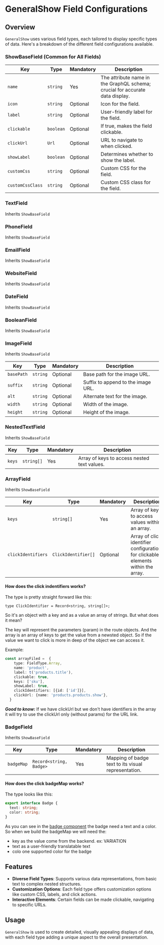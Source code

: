 
# GeneralShow Field Configurations

## Overview
`GeneralShow` uses various field types, each tailored to display specific types of data. Here's a breakdown of the different field configurations available.

### ShowBaseField (Common for All Fields)
| Key             | Type        | Mandatory | Description |
|-----------------|-------------|-----------|-------------|
| `name`          | `string`    | Yes       | The attribute name in the GraphQL schema; crucial for accurate data display. |
| `icon`          | `string`    | Optional  | Icon for the field. |
| `label`         | `string`    | Optional  | User-friendly label for the field. |
| `clickable`     | `boolean`   | Optional  | If true, makes the field clickable. |
| `clickUrl`      | `Url`       | Optional  | URL to navigate to when clicked. |
| `showLabel`     | `boolean`   | Optional  | Determines whether to show the label. |
| `customCss`     | `string`    | Optional  | Custom CSS for the field. |
| `customCssClass`| `string`    | Optional  | Custom CSS class for the field. |

### TextField
Inherits `ShowBaseField`

### PhoneField
Inherits `ShowBaseField`

### EmailField
Inherits `ShowBaseField`

### WebsiteField
Inherits `ShowBaseField`

### DateField
Inherits `ShowBaseField`

### BooleanField
Inherits `ShowBaseField`

### ImageField
Inherits `ShowBaseField`

| Key       | Type      | Mandatory | Description |
|-----------|-----------|-----------|-------------|
| `basePath`| `string`  | Optional  | Base path for the image URL. |
| `suffix`  | `string`  | Optional  | Suffix to append to the image URL. |
| `alt`     | `string`  | Optional  | Alternate text for the image. |
| `width`   | `string`  | Optional  | Width of the image. |
| `height`  | `string`  | Optional  | Height of the image. |

### NestedTextField
Inherits `ShowBaseField`

| Key           | Type    | Mandatory | Description |
|---------------|---------|-----------|-------------|
| `keys`        | `string[]` | Yes   | Array of keys to access nested text values. |

### ArrayField
Inherits `ShowBaseField`

| Key               | Type              | Mandatory | Description |
|-------------------|-------------------|-----------|-------------|
| `keys`            | `string[]`        | Yes       | Array of keys to access values within an array. |
| `clickIdentifiers`| `ClickIdentifier[]` | Optional | Array of click identifier configurations for clickable elements within the array. |

#### How does the click indentifiers works?

The type is pretty straight forward like this:

`type ClickIdentifier = Record<string, string[]>;`

So it's an object with a key and as a value an array of strings. But what does it mean?

The key will represent the parameters (param) in the route objects. And the array is an array of keys to get the value from a newsted object. So if the value we want to click is more in deep of the object we can access it.

Example:

```typescript
const arrayFiled =  {
    type: FieldType.Array,
    name: 'product',
    label: t('products.title'),
    clickable: true,
    keys: ['sku'],
    showLabel: true,
    clickIdentifiers: [{id: ['id']}],
    clickUrl: {name: 'products.products.show'},
  }
```

***Good to know:*** If we have clickUrl but we don't have identifiers in the array it will try to use the clickUrl only (without params) for the URL link.

### BadgeField
Inherits `ShowBaseField`

| Key       | Type                | Mandatory | Description |
|-----------|---------------------|-----------|-------------|
| `badgeMap`| `Record<string, Badge>` | Yes   | Mapping of badge text to its visual representation. |

#### How does the click badgeMap works?

The type looks like this:

```typescript
export interface Badge {
  text: string;
  color: string;
}
```

As you can see in the [badge component](./../../atoms/badge.md) the badge need a text and a color. So when we build the badgeMap we will need the:

- key as the value come from the backend. ex: VARIATION
- text as a user-friendly translatable text
- colo one supported color for the badge

## Features
- **Diverse Field Types**: Supports various data representations, from basic text to complex nested structures.
- **Customization Options**: Each field type offers customization options like custom CSS, labels, and click actions.
- **Interactive Elements**: Certain fields can be made clickable, navigating to specific URLs.

## Usage
`GeneralShow` is used to create detailed, visually appealing displays of data, with each field type adding a unique aspect to the overall presentation. 